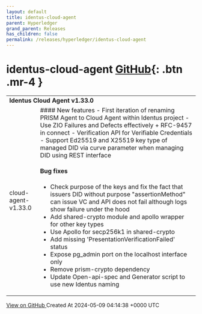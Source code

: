 ```yaml
---
layout: default
title: identus-cloud-agent
parent: Hyperledger
grand_parent: Releases
has_children: false
permalink: /releases/hyperledger/identus-cloud-agent
---
```


# identus-cloud-agent <span class="fs-3 right-align">[GitHub](https://github.com/hyperledger/identus-cloud-agent){: .btn .mr-4 }</span>


<div>
    <table>
        <tr>
            <td colspan="2">
                <b>
                    Identus Cloud Agent v1.33.0
                </b>
            </td>
        </tr>
        <tr>
            <td>
                <span class="chip">
                    cloud-agent-v1.33.0
                </span>
            </td>
            <td>
                #### New features
- First iteration of renaming PRISM Agent to Cloud Agent within Identus project
- Use ZIO Failures and Defects effectively + RFC-9457 in connect
- Verification API for Verifiable Credentials
- Support Ed25519 and X25519 key type of managed DID via curve parameter when managing DID using REST interface

#### Bug fixes 
- Check purpose of the keys and fix the fact that issuers DID without purpose "assertionMethod" can issue VC and API does not fail although logs show failure under the hood
- Add shared-crypto module and apollo wrapper for other key types
- Use Apollo for secp256k1 in shared-crypto
- Add missing 'PresentationVerificationFailed' status
- Expose pg_admin port on the localhost interface only
- Remove prism-crypto dependency
- Update Open-api-spec and Generator script to use new Identus naming
            </td>
        </tr>
    </table>
    <a href="https://github.com/hyperledger/identus-cloud-agent/releases/tag/cloud-agent-v1.33.0" class=".btn">
        View on GitHub
    </a>
    <span class="right-align">
        Created At 2024-05-09 04:14:38 +0000 UTC
    </span>
</div>

